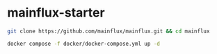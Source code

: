 # mainflux-starter

```bash
git clone https://github.com/mainflux/mainflux.git && cd mainflux

docker compose -f docker/docker-compose.yml up -d
```

